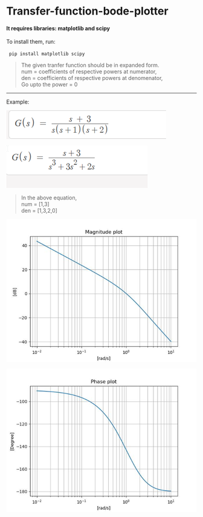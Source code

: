 # Transfer-function-bode-plotter

#### It requires libraries: matplotlib and scipy

To install them, run:
  
<code> pip install matplotlib scipy</code>

  

> The given tranfer function should be in expanded form.\
num = coefficients of respective powers at numerator,\
den = coefficients of respective powers at denomenator,\
Go upto the power = 0

---

Example:


![1.png](1.png)
    
![2.png](2.png)


>In the above equation,\
num = [1,3]\
den = [1,3,2,0]

![magnitude-plot.png](mag-plot.jpg)
    
![phase-plot.png](phase-plot.jpg)
